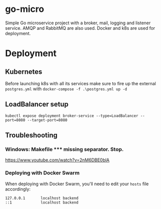 # go-micro
Simple Go microservice project with a broker, mail, logging and listener service. AMQP and RabbitMQ are also used. Docker and k8s are used for deployment.

# Deployment
## Kubernetes
Before launching k8s with all its services make sure to fire up the external `postgres.yml` with `docker-compose -f .\postgres.yml up -d`
## LoadBalancer setup
`kubectl expose deployment broker-service --type=LoadBalancer --port=8080 --target-port=8080`

## Troubleshooting

### Windows: Makefile *** missing separator.  Stop.
https://www.youtube.com/watch?v=2nM6DBE0blA

### Deploying with Docker Swarm
When deploying with Docker Swarm, you'll need to edit your `hosts` file accordingly:
```
127.0.0.1       localhost backend
::1             localhost backend
```
